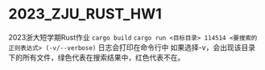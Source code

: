 # 2023_ZJU_RUST_HW1
2023浙大短学期Rust作业
```cargo build```
```cargo run <目标目录> 114514 <要搜索的正则表达式> (-v/--verbose)```
日志会打印在命令行中
如果选择-v，会出现该目录下的所有文件，绿色代表在搜索结果中，红色代表不在。
